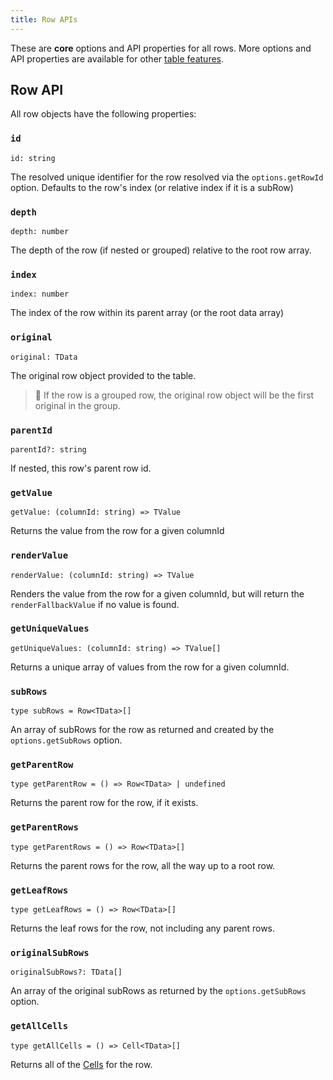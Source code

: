 ```yaml
---
title: Row APIs
---
```


These are **core** options and API properties for all rows. More options and API properties are available for other [table features](../../guide/features).

## Row API

All row objects have the following properties:

### `id`

```tsx
id: string
```

The resolved unique identifier for the row resolved via the `options.getRowId` option. Defaults to the row's index (or relative index if it is a subRow)

### `depth`

```tsx
depth: number
```

The depth of the row (if nested or grouped) relative to the root row array.

### `index`

```tsx
index: number
```

The index of the row within its parent array (or the root data array)

### `original`

```tsx
original: TData
```

The original row object provided to the table.

> 🧠 If the row is a grouped row, the original row object will be the first original in the group.

### `parentId`

```tsx
parentId?: string
```

If nested, this row's parent row id.

### `getValue`

```tsx
getValue: (columnId: string) => TValue
```

Returns the value from the row for a given columnId

### `renderValue`

```tsx
renderValue: (columnId: string) => TValue
```

Renders the value from the row for a given columnId, but will return the `renderFallbackValue` if no value is found.

### `getUniqueValues`

```tsx
getUniqueValues: (columnId: string) => TValue[]
```

Returns a unique array of values from the row for a given columnId.

### `subRows`

```tsx
type subRows = Row<TData>[]
```

An array of subRows for the row as returned and created by the `options.getSubRows` option.

### `getParentRow`

```tsx
type getParentRow = () => Row<TData> | undefined
```

Returns the parent row for the row, if it exists.

### `getParentRows`

```tsx
type getParentRows = () => Row<TData>[]
```

Returns the parent rows for the row, all the way up to a root row.

### `getLeafRows`

```tsx
type getLeafRows = () => Row<TData>[]
```

Returns the leaf rows for the row, not including any parent rows.

### `originalSubRows`

```tsx
originalSubRows?: TData[]
```

An array of the original subRows as returned by the `options.getSubRows` option.

### `getAllCells`

```tsx
type getAllCells = () => Cell<TData>[]
```

Returns all of the [Cells](api/core/cell) for the row.
